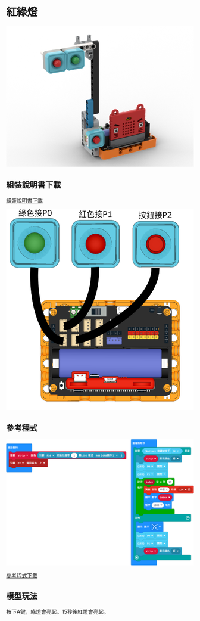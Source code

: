 # 紅綠燈

![](../images/trafficlight.png)

## 組裝說明書下載

[組裝說明書下載](https://drive.google.com/drive/folders/1wg_edUZFrqyUONA0FJ6vFBkGArRsfnf4?usp=sharing)

![](../images/trafficlight_wire.png)

## 參考程式

![](../images/trafficlight_code.png)

[參考程式下載](https://makecode.microbit.org/_dgD5e1hisM4j)

## 模型玩法

按下A鍵，綠燈會亮起。15秒後紅燈會亮起。